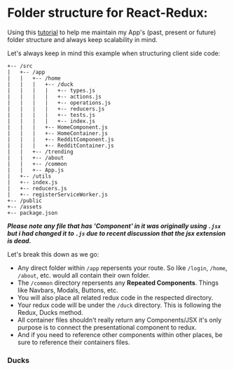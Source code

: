 # Folder structure for React-Redux:  
Using this [tutorial](https://levelup.gitconnected.com/structure-your-react-redux-project-for-scalability-and-maintainability-618ad82e32b7) to help me maintain my App's (past, present or future) folder structure and always keep scalability in mind. 

Let's always keep in mind this example when structuring client side code: 
```
+-- /src
|   +-- /app
|   |   +-- /home
|   |   |   +-- /duck
|   |   |   |   +-- types.js
|   |   |   |   +-- actions.js
|   |   |   |   +-- operations.js
|   |   |   |   +-- reducers.js
|   |   |   |   +-- tests.js
|   |   |   |   +-- index.js
|   |   |   +-- HomeComponent.js
|   |   |   +-- HomeContainer.js
|   |   |   +-- RedditComponent.js
|   |   |   +-- RedditContainer.js
|   |   +-- /trending
|   |   +-- /about
|   |   +-- /common
|   |   +-- App.js
|   +-- /utils
|   +-- index.js
|   +-- reducers.js
|   +-- registerServiceWorker.js
+-- /public
+-- /assets
+-- package.json
```

__*Please note any file that has 'Component' in it was originally using `.jsx` but i had changed it to `.js` due to recent discussion that the jsx extension is dead.*__

Let's break this down as we go: 
- Any direct folder within `/app` repersents your route. So like `/login`, `/home`, `/about`, etc. would all contain their own folder. 
-  The `/common` directory repersents any **Repeated Components**. Things like Navbars, Modals, Buttons, etc.
- You will also place all related redux code in the respected directory. 
- Your redux code will be under the `/duck` directory. This is following the Redux, Ducks method.
- All container files shouldn't really return any Components/JSX it's only purpose is to connect the presentational component to redux.
 - And if you need to reference other components within other places, be sure to reference their containers files. 

### **Ducks**
